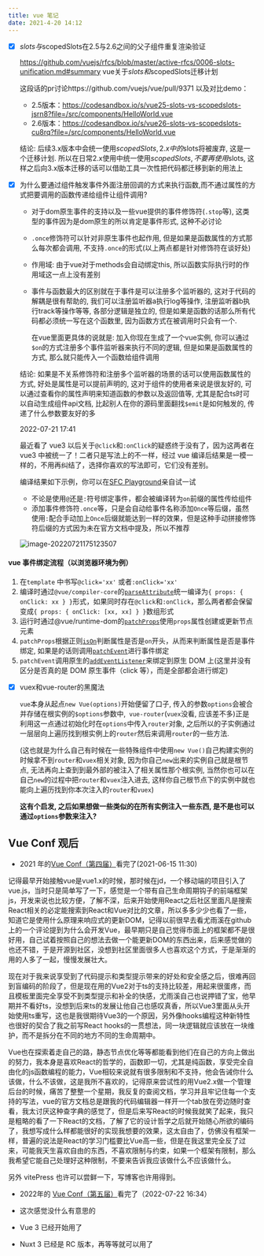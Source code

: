 ```yaml
---
title: vue 笔记
date: 2021-4-20 14:12
---
```



- [x] $slots与$scopedSlots在2.5与2.6之间的父子组件重复渲染验证

  https://github.com/vuejs/rfcs/blob/master/active-rfcs/0006-slots-unification.md#summary vue关于$slots和$scopedSlots迁移计划

  这段话的pr讨论https://github.com/vuejs/vue/pull/9371 以及对比demo：

  - 2.5版本：https://codesandbox.io/s/vue25-slots-vs-scopedslots-jsrn8?file=/src/components/HelloWorld.vue
  - 2.6版本：https://codesandbox.io/s/vue26-slots-vs-scopedslots-cu8rq?file=/src/components/HelloWorld.vue

  结论: 后续3.x版本中会统一使用$scopedSlots, 2.x中的$slots将被废弃, 这是一个迁移计划. 所以在日常2.x使用中统一使用$scopedSlots, 不要再使用$slots, 这样之后向3.x版本迁移的话可以借助工具一次性把代码都迁移到新的用法上

- [x] 为什么要通过组件触发事件外面注册回调的方式来执行函数,而不通过属性的方式把要调用的函数传递给组件让组件调用?

  - 对于dom原生事件的支持以及一些vue提供的事件修饰符(`.stop`等), 这类型的事件因为是dom原生的所以肯定是事件形式, 这种不必讨论

  - `.once`修饰符可以针对非原生事件也起作用, 但是如果是函数属性的方式那么每次都会调用, 不支持`.once`的形式(以上两点都是针对修饰符在谈好处)

  - 作用域: 由于vue对于methods会自动绑定this, 所以函数实际执行时的作用域这一点上没有差别

  - 事件与函数最大的区别就在于事件是可以注册多个监听器的, 这对于代码的解耦是很有帮助的, 我们可以注册监听器a执行log等操作, 注册监听器b执行track等操作等等, 各部分逻辑是独立的, 但是如果是函数的话那么所有代码都必须统一写在这个函数里, 因为函数方式在被调用时只会有一个.

    在vue里面更具体的说就是: 加入你现在生成了一个vue实例, 你可以通过`$on`的方式注册多个事件监听器来执行不同的逻辑, 但是如果是函数属性的方式, 那么就只能传入一个函数给组件调用

  结论: 如果是不关系修饰符和注册多个监听器的场景的话可以使用函数属性的方式, 好处是属性是可以提前声明的, 这对于组件的使用者来说是很友好的, 可以通过查看你的属性声明来知道函数的参数以及返回值等, 尤其是配合ts时可以自动生成组件api文档, 比起别人在你的源码里面翻找`$emit`是如何触发的, 传递了什么参数要友好的多

  2022-07-21 17:41

  最近看了 vue3 以后关于`@click`和`:onClick`的疑惑终于没有了，因为这两者在 vue3 中被统一了！二者只是写法上的不一样，经过 vue 编译后结果是一模一样的，不用再纠结了，选择你喜欢的写法即可，它们没有差别。

  编译结果如下示例，你可以在[SFC Playground]()亲自试一试

  - 不论是使用`@`还是`:`符号绑定事件，都会被编译转为`on`前缀的属性传给组件
  - 添加事件修饰符`.once`等，只是会自动给事件名称添加`Once`等后缀，虽然使用`:`配合手动加上`Once`后缀就能达到一样的效果，但是这种手动拼接修饰符后缀的方式因为未在官方文档中提及，所以不推荐

  ![image-20220721175123507](/img/image-20220721175123507.png)

####	vue 事件绑定流程（以浏览器环境为例）

1. 在`template` 中书写`@click='xx'` 或者`:onClick='xx'`
2. 编译时通过`@vue/compiler-core`的[`parseAttribute`](https://github.com/vuejs/core/blob/main/packages/compiler-core/src/parse.ts#L801)统一编译为`{ props: { onClick: xx } }`形式，如果同时存在`@click`和`:onClick`，那么两者都会保留变成`{ props: { onClick: [xx, xx] } }`数组形式
3. 运行时通过@vue/runtime-dom的[`patchProps`](https://github.com/vuejs/core/blob/c6eb3ccccee8e43e7aafcbc3c9ededecc565fdf0/packages/runtime-dom/src/patchProp.ts#L13)使用`props`属性创建或更新节点元素
4. `patchProps`根据正则[`isOn`](https://github.com/vuejs/core/blob/c6eb3ccccee8e43e7aafcbc3c9ededecc565fdf0/packages/runtime-dom/src/patchProp.ts#L28)判断属性是否是`on`开头，从而来判断属性是否是事件绑定, 如果是的话则调用[`patchEvent`](https://github.com/vuejs/core/blob/c6eb3ccccee8e43e7aafcbc3c9ededecc565fdf0/packages/runtime-dom/src/patchProp.ts#L31)进行事件绑定
5. `patchEvent`调用原生的[`addEventListener`](https://github.com/vuejs/core/blob/3bdc41dff305422cb5334a64353c314bce1202a4/packages/runtime-dom/src/modules/events.ts#L83)来绑定到原生 DOM 上(这里并没有区分是否真的是 DOM 原生事件（click 等），而是全部都会进行绑定)

- [x] vuex和vue-router的黑魔法

  `vue`本身从起点`new Vue(options)`开始便留了口子, 传入的参数`options`会被合并存储在根实例的`$options`参数中,` vue-router`(`vuex`没看, 应该差不多)正是利用这一点通过初始化时在`options`中传入`router`对象, 之后所以的子实例通过一层层向上遍历找到根实例上的`router`然后来调用`router`的一些方法.

  (这也就是为什么自己有时候在一些特殊组件中使用`new Vue()`自己构建实例的时候拿不到`router`和`vuex`相关对象, 因为你自己`new`出来的实例自己就是根节点, 无法再向上查到到最外部的被注入了相关属性那个根实例, 当然你也可以在自己`new`的过程中把`router`和`vuex`注入进去, 这样你自己根节点下的实例中就也能向上遍历找到你本次注入的`router`和`vuex`)

  **这有个启发, 之后如果想做一些类似的在所有实例注入一些东西, 是不是也可以通过`options`参数来注入?**

## Vue Conf 观后

- 2021 年的[Vue Conf（第四届）](https://node.fequan.com/videodetail/1621773573110)看完了(2021-06-15 11:30)

记得最早开始接触vue是vue1.x的时候，那时候在jd，一个移动端的项目引入了vue.js，当时只是简单写了一下，感觉是一个带有自己生命周期钩子的前端框架js，开发来说也比较方便，了解不深，后来开始使用React之后社区里面凡是搜索React相关的必定能搜索到React和Vue对比的文章，所以多多少少也看了一些，知道它是使用什么原理来响应式的更新DOM，记得以前很早去看尤雨溪在github上的一个评论提到为什么会开发Vue，最早期只是自己觉得市面上的框架都不是很好用，自己试着按照自己的想法去做一个能更新DOM的东西出来，后来感觉做的也还不错，于是开源到社区，没想到社区里面很多人也喜欢这个方式，于是渐渐的用的人多了一起，慢慢发展壮大。

现在对于我来说享受到了代码提示和类型提示带来的好处和安全感之后，很难再回到盲编码的阶段了，但是现在用的Vue2对于ts的支持比较差，用起来很蛋疼，而且模板里面完全享受不到类型提示和补全的快感，尤雨溪自己也说押错了宝，他早期并不看好ts，没想到后来ts的发展让他自己也感叹真香，所以Vue3里面从头开始使用ts重写，这也是我很期待Vue3的一个原因，另外像hooks编程这种新特性也很好的契合了我之前写React hooks的一贯想法，同一块逻辑就应该放在一块维护，而不是拆分在不同的地方不同的生命周期中。

Vue也在探索着走自己的路，静态节点优化等等都能看到他们在自己的方向上做出的努力，我本身是喜欢React的哲学的，函数即一切，尤其是纯函数，享受完全自由化的js函数编程的能力，Vue相较来说就有很多限制和不支持，他会告诫你什么该做，什么不该做，这是我所不喜欢的，记得原来尝试性的用Vue2.x做一个管理后台的时候，痛苦了整整一个星期，我反复的查阅文档，学习并且牢记住每一个支持的写法，vue的官方文档总是跟我的代码编辑器一样开一个tab放在旁边随时查看，我太讨厌这种查字典的感觉了，但是后来写React的时候我就笑了起来，我只是粗略的看了一下React的文档，了解了它的设计哲学之后就开始随心所欲的编码了，我想写成什么样都能很好的实现我想要的效果，这太自由了，仿佛没有框架一样，普遍的说法是React的学习门槛要比Vue高一些，但是在我这里完全反了过来，可能我天生喜欢自由的东西，不喜欢限制与约束，如果一个框架有限制，那么我希望它能自己处理好这种限制，不要来告诉我应该做什么不应该做什么。

另外 vitePress 也许可以尝鲜一下，写博客也许用得到。

- 2022年的 [Vue Conf（第五届）](https://www.vuemastery.com/conferences/vueconf-us-2022/opening-keynote/)看完了（2022-07-22 16:34）

- 这次感觉没什么有意思的
- Vue 3 已经开始用了
- Nuxt 3 已经是 RC 版本，再等等就可以用了
